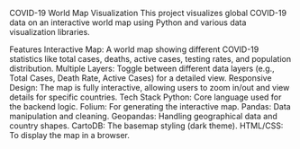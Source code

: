 COVID-19 World Map Visualization
This project visualizes global COVID-19 data on an interactive world map using Python and various data visualization libraries.


Features
Interactive Map: A world map showing different COVID-19 statistics like total cases, deaths, active cases, testing rates, and population distribution.
Multiple Layers: Toggle between different data layers (e.g., Total Cases, Death Rate, Active Cases) for a detailed view.
Responsive Design: The map is fully interactive, allowing users to zoom in/out and view details for specific countries.
Tech Stack
Python: Core language used for the backend logic.
Folium: For generating the interactive map.
Pandas: Data manipulation and cleaning.
Geopandas: Handling geographical data and country shapes.
CartoDB: The basemap styling (dark theme).
HTML/CSS: To display the map in a browser.
